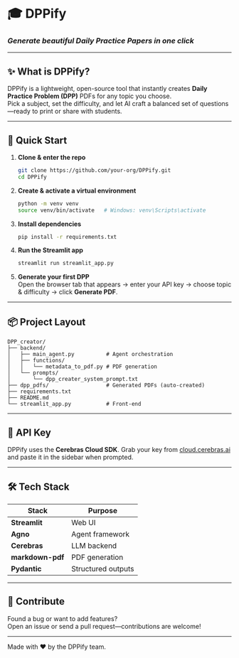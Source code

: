 # 🎓 DPPify  
### *Generate beautiful Daily Practice Papers in one click*

---

## ✨ What is DPPify?
DPPify is a lightweight, open-source tool that instantly creates **Daily Practice Problem (DPP)** PDFs for any topic you choose.  
Pick a subject, set the difficulty, and let AI craft a balanced set of questions—ready to print or share with students.

---

## 🚀 Quick Start

1. **Clone & enter the repo**
   ```bash
   git clone https://github.com/your-org/DPPify.git
   cd DPPify
   ```

2. **Create & activate a virtual environment**
   ```bash
   python -m venv venv
   source venv/bin/activate   # Windows: venv\Scripts\activate
   ```

3. **Install dependencies**
   ```bash
   pip install -r requirements.txt
   ```

4. **Run the Streamlit app**
   ```bash
   streamlit run streamlit_app.py
   ```

5. **Generate your first DPP**  
   Open the browser tab that appears → enter your API key → choose topic & difficulty → click **Generate PDF**.

---

## 📦 Project Layout

```
DPP_creator/
├── backend/
│   ├── main_agent.py          # Agent orchestration
│   ├── functions/
│   │   └── metadata_to_pdf.py # PDF generation
│   └── prompts/
│       └── dpp_creater_system_prompt.txt
├── dpp_pdfs/                  # Generated PDFs (auto-created)
├── requirements.txt
├── README.md
└── streamlit_app.py           # Front-end
```

---

## 🔐 API Key
DPPify uses the **Cerebras Cloud SDK**. Grab your key from [cloud.cerebras.ai](https://cloud.cerebras.ai) and paste it in the sidebar when prompted.

---

## 🛠️ Tech Stack

| Stack       | Purpose               |
|-------------|------------------------|
| **Streamlit** | Web UI                |
| **Agno**      | Agent framework       |
| **Cerebras**  | LLM backend           |
| **markdown-pdf** | PDF generation   |
| **Pydantic**  | Structured outputs    |

---

## 🤝 Contribute
Found a bug or want to add features?  
Open an issue or send a pull request—contributions are welcome!

---

Made with ❤️ by the DPPify team.
